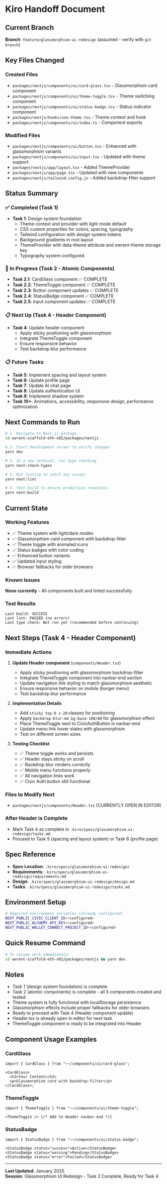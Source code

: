 # Kiro Handoff Document

## Current Branch

**Branch**: `feature/glassmorphism-ui-redesign` (assumed - verify with `git branch`)

## Key Files Changed

### Created Files

- `packages/nextjs/components/ui/card-glass.tsx` - Glassmorphism card component
- `packages/nextjs/components/ui/theme-toggle.tsx` - Theme switching component
- `packages/nextjs/components/ui/status-badge.tsx` - Status indicator component
- `packages/nextjs/hooks/use-theme.tsx` - Theme context and hook
- `packages/nextjs/components/ui/index.ts` - Component exports

### Modified Files

- `packages/nextjs/components/ui/button.tsx` - Enhanced with glassmorphism variants
- `packages/nextjs/components/ui/input.tsx` - Updated with theme support
- `packages/nextjs/app/layout.tsx` - Added ThemeProvider
- `packages/nextjs/app/page.tsx` - Updated with new components
- `packages/nextjs/tailwind.config.js` - Added backdrop-filter support

## Status Summary

### ✅ Completed (Task 1)

- **Task 1**: Design system foundation
  - Theme context and provider with light mode default
  - CSS custom properties for colors, spacing, typography
  - Tailwind configuration with design system tokens
  - Background gradients in root layout
  - ThemeProvider with data-theme attribute and owrent-theme storage key
  - Typography system configured

### 🚧 In Progress (Task 2 - Atomic Components)

- **Task 2.1**: CardGlass component ✅ COMPLETE
- **Task 2.2**: ThemeToggle component ✅ COMPLETE
- **Task 2.3**: Button component updates ✅ COMPLETE
- **Task 2.4**: StatusBadge component ✅ COMPLETE
- **Task 2.5**: Input component updates ✅ COMPLETE

### 📋 Next Up (Task 4 - Header Component)

- **Task 4**: Update header component
  - Apply sticky positioning with glassmorphism
  - Integrate ThemeToggle component
  - Ensure responsive behavior
  - Test backdrop blur performance

### 📋 Future Tasks

- **Task 5**: Implement spacing and layout system
- **Task 6**: Update profile page
- **Task 7**: Update AI chat page
- **Task 8**: Update authentication UI
- **Task 9**: Implement shadow system
- **Task 10+**: Animations, accessibility, responsive design, performance optimization

## Next Commands to Run

```bash
# 1. Navigate to Next.js package
cd owrent-scaffold-eth-v02/packages/nextjs

# 2. Start development server to verify changes
yarn dev

# 3. In a new terminal, run type checking
yarn next:check-types

# 4. Run linting to catch any issues
yarn next:lint

# 5. Test build to ensure production readiness
yarn next:build
```

## Current State

### Working Features

- ✅ Theme system with light/dark modes
- ✅ Glassmorphism card component with backdrop-filter
- ✅ Theme toggle with animated icons
- ✅ Status badges with color coding
- ✅ Enhanced button variants
- ✅ Updated input styling
- ✅ Browser fallbacks for older browsers

### Known Issues

**None currently** - All components built and linted successfully.

### Test Results

```
Last build: SUCCESS
Last lint: PASSED (no errors)
Last type check: Not run yet (recommended before continuing)
```

## Next Steps (Task 4 - Header Component)

### Immediate Actions

1. **Update Header component** (`components/Header.tsx`)

   - Apply sticky positioning with glassmorphism backdrop-filter
   - Integrate ThemeToggle component into navbar-end section
   - Update navigation link styling to match glassmorphism aesthetic
   - Ensure responsive behavior on mobile (burger menu)
   - Test backdrop blur performance

2. **Implementation Details**

   - Add `sticky top-0 z-20` classes for positioning
   - Apply `backdrop-blur-md bg-base-100/80` for glassmorphism effect
   - Place ThemeToggle next to CivicAuthButton in navbar-end
   - Update menu link hover states with glassmorphism
   - Test on different screen sizes

3. **Testing Checklist**
   - ✅ Theme toggle works and persists
   - ✅ Header stays sticky on scroll
   - ✅ Backdrop blur renders correctly
   - ✅ Mobile menu functions properly
   - ✅ All navigation links work
   - ✅ Civic Auth button still functional

### Files to Modify Next

- `packages/nextjs/components/Header.tsx` (CURRENTLY OPEN IN EDITOR)

### After Header is Complete

- Mark Task 4 as complete in `.kiro/specs/glassmorphism-ui-redesign/tasks.md`
- Proceed to Task 5 (spacing and layout system) or Task 6 (profile page)

## Spec Reference

- **Spec Location**: `.kiro/specs/glassmorphism-ui-redesign/`
- **Requirements**: `.kiro/specs/glassmorphism-ui-redesign/requirements.md`
- **Design**: `.kiro/specs/glassmorphism-ui-redesign/design.md`
- **Tasks**: `.kiro/specs/glassmorphism-ui-redesign/tasks.md`

## Environment Setup

```bash
# Required environment variables (already configured)
NEXT_PUBLIC_CIVIC_CLIENT_ID=<configured>
NEXT_PUBLIC_ALCHEMY_API_KEY=<configured>
NEXT_PUBLIC_WALLET_CONNECT_PROJECT_ID=<configured>
```

## Quick Resume Command

```bash
# To resume work immediately:
cd owrent-scaffold-eth-v02/packages/nextjs && yarn dev
```

## Notes

- Task 1 (design system foundation) is complete
- Task 2 (atomic components) is complete - all 5 components created and tested
- Theme system is fully functional with localStorage persistence
- Glassmorphism effects include proper fallbacks for older browsers
- Ready to proceed with Task 4 (Header component update)
- Header.tsx is already open in editor for next task
- ThemeToggle component is ready to be integrated into Header

## Component Usage Examples

### CardGlass

```tsx
import { CardGlass } from "~~/components/ui/card-glass";

<CardGlass>
  <h2>Your Content</h2>
  <p>Glassmorphism card with backdrop-filter</p>
</CardGlass>;
```

### ThemeToggle

```tsx
import { ThemeToggle } from "~~/components/ui/theme-toggle";

<ThemeToggle /> {/* Add to Header navbar-end */}
```

### StatusBadge

```tsx
import { StatusBadge } from "~~/components/ui/status-badge";

<StatusBadge status="success">Active</StatusBadge>
<StatusBadge status="warning">Pending</StatusBadge>
<StatusBadge status="error">Failed</StatusBadge>
```

---

**Last Updated**: January 2025  
**Session**: Glassmorphism UI Redesign - Task 2 Complete, Ready for Task 4
